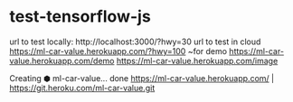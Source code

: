 # test-tensorflow-js


url to test locally: 
http://localhost:3000/?hwy=30
url to test in cloud
https://ml-car-value.herokuapp.com/?hwy=100
~for demo https://ml-car-value.herokuapp.com/demo
https://ml-car-value.herokuapp.com/image

Creating ⬢ ml-car-value... done
https://ml-car-value.herokuapp.com/ | https://git.heroku.com/ml-car-value.git